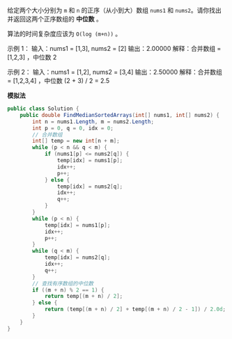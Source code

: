 

给定两个大小分别为 `m` 和 `n` 的正序（从小到大）数组 `nums1` 和 `nums2`。请你找出并返回这两个正序数组的 **中位数** 。

算法的时间复杂度应该为 `O(log (m+n))` 。

示例 1：
输入：nums1 = [1,3], nums2 = [2]
输出：2.00000
解释：合并数组 = [1,2,3] ，中位数 2

示例 2：
输入：nums1 = [1,2], nums2 = [3,4]
输出：2.50000
解释：合并数组 = [1,2,3,4] ，中位数 (2 + 3) / 2 = 2.5


**模拟法**

```C#
public class Solution {
    public double FindMedianSortedArrays(int[] nums1, int[] nums2) {
        int n = nums1.Length, m = nums2.Length;
        int p = 0, q = 0, idx = 0;
        // 合并数组
        int[] temp = new int[n + m];
        while (p < n && q < m) {
            if (nums1[p] <= nums2[q]) {
                temp[idx] = nums1[p];
                idx++;
                p++;
            } else {
                temp[idx] = nums2[q];
                idx++;
                q++;
            }
        }
        while (p < n) {
            temp[idx] = nums1[p];
            idx++;
            p++;
        }
        while (q < m) {
            temp[idx] = nums2[q];
            idx++;
            q++;
        }
        // 查找有序数组的中位数
        if ((m + n) % 2 == 1) {
            return temp[(m + n) / 2];
        } else {
            return (temp[(m + n) / 2] + temp[(m + n) / 2 - 1]) / 2.0d;
        }
    }
}
```


